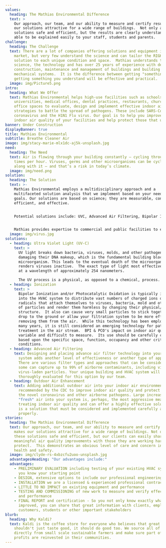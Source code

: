 ```yaml
---
values:
  heading: The Mathias Environmental Difference
  text: >
    Our approach, our team, and our ability to measure and certify results makes
    our solutions attractive for a wide range of buildings.  Not only are these
    solutions safe and efficient, but the results are clearly understandable and
    able to be explained easily to your staff, students and parents.
challenge:
  heading: The Challenge
  text: There are a lot of companies offering solutions and equipment in the
    market, but very few understand the science and can tailor the RIGHT
    solution to each unique condition and space.  Mathias understands the
    science, the technology and has over 25 years of experience with design,
    construction, maintenance and management of buildings and building
    mechanical systems.  It is the difference between getting "something" and
    getting something you understand will be effective and practical.
  image: img/Picture5.png
intro:
  heading: What We Offer
  text: Mathias Environmental helps high-use facilities such as schools,
    universities, medical offices, dental practices, restaurants, churches and
    office spaces to evaluate, design and implement effective indoor air quality
    strategies to battle the spread of pathogens. These include SARS-CoV-2 novel
    coronavirus and the H1N1 Flu virus. Our goal is to help you improve the
    indoor air quality of your facilities and help protect those that use them.
banner: Under Construction
displayBanner: true
title: Mathias Environmental
subtitle: Breathe Cleaner Air
image: img/stacy-marie-mlx1dc-aj5k-unsplash.jpg
need:
  heading: The Need
  text: Air is flowing through your building constantly — cycling through multiple
    times per hour. Viruses, germs and other microorganisms can be cycled right
    along with it — and that’s a risk in today’s climate.
  image: img/need.png
solution:
  heading: The Solution
  text: >-
    Mathias Environmental employs a multidisciplinary approach and a
    multifaceted solution analysis that we implement based on your needs and
    goals. Our solutions are based on science; they are measurable, confirmable,
    efficient, and effective.


    Potential solutions include: UVC, Advanced Air Filtering, Bipolar Ionization, Outdoor Air Enhancement, Airflow Management & Controls and Scheduling.


    Mathias provides expertise to commercial and public facilities to evaluate, design and implement effective indoor air quality strategies to battle the spread of pathogens. These include the SARS-CoV-2 novel coronavirus and the H1N1 Flu virus. Our mission is to significantly improve the indoor air quality in our clients’ facilities and help protect those that use them.
  image: img/virus.jpg
solutions:
  - heading: Ultra Violet Light (UV-C)
    text: >
      UV light breaks down bacteria, viruses, molds, and other pathogens by
      damaging their DNA makeup, which is the fundamental building block of the
      microorganism. This leads to the eventual death of the microorganism and
      renders viruses inactive.  The exact type of light most effective is UVC
      at a wavelength of approximately 254 nanometers.

      The UV process is a physical, as opposed to a chemical, process. UVC destroys or inactivates viruses and microorganisms without chemically or physically impacting the indoor environment.  In order to be effective at a meaningful level in typical mechanical systems or dynamic room environments, The UVC intensity must be significant and designed properly.  This can be properly calculated and measured and is generally several orders of magnitude higher than many "off the shelf" products being sold today.  
  - heading: Ionization
    text: >
      Bipolar Ionization and/or Photocatalytic Oxidation is typically integrated
      into the HVAC system to distribute vast numbers of charged ions or
      radicals that attach themselves to viruses, bacteria, mold and other types
      of particles and render them harmless by changing their physical/chemical
      structure.  It also can cause very small particles to stick together to
      drop to the ground or allow your filtration system to be more effective in
      removing them from the air.  While this technology has been employed for
      many years, it is still considered an emerging technology for pathogen
      treatment in the air stream.  BPI & PCO's impact on indoor air quality is
      variable and difficult to measure.  Its use should be carefully considered
      based upon the specific space, function, occupancy and other critical
      conditions.
  - heading: Advanced Air Filtering
    text: Designing and placing advance air filter technology into your existing
      system adds another level of effectiveness or another type of approach.
      There are various filter types and approaches that can be considered, and
      some can capture up to 99% of airborne contaminants, including viruses and
      virus-laden particles. Your unique building and HVAC system will be
      thoroughly evaluated for this option by our team.
  - heading: Outdoor Air Enhancement
    text: Adding additional outdoor air into your indoor air environment is
      recommended by the CDC to improve indoor air quality and protect against
      the novel coronavirus and other airborne pathogens. Large increases in
      "fresh" air into your system is, perhaps, the most aggressive means of
      treating indoor air quality and can offer a highly effective solution. It
      is a solution that must be considered and implemented carefully and
      properly.
stories:
  heading: The Mathias Environmental Difference
  text: Our approach, our team, and our ability to measure and certify results
    makes our solutions attractive for a wide range of buildings. Not only are
    these solutions safe and efficient, but our clients can easily share these
    meaningful air quality improvements with those they are working hard to
    protect.  This demonstrates an obvious level of care and concern in terms of
    health and safety.
  image: img/clyde-rs-4xbzcfu2uoo-unsplash.jpg
  advantagesHeading: "Our advantages include:"
  advantages:
    - PRELIMINARY EVALUATION including testing of your existing HVAC system so
      you know your starting point
    - DESIGN, extensive options to include our professional engineering team
    - INSTALLATION we are a licensed & experienced professional contractor
    - LITTLE TO NO IMPACT on existing equipment and performance
    - TESTING AND COMMISSIONING of new work to measure and verify effectiveness
      and performance
    - FINAL REPORT and certification - So you not only know exactly what has
      improved, you can share that great information with clients, employees,
      customers, students or other important stakeholders
blurb:
  heading: Why Kaldi?
  text: Kaldi is the coffee store for everyone who believes that great coffee
    shouldn't just taste good, it should do good too. We source all of our beans
    directly from small scale sustainable farmers and make sure part of the
    profits are reinvested in their communities.
---
```

